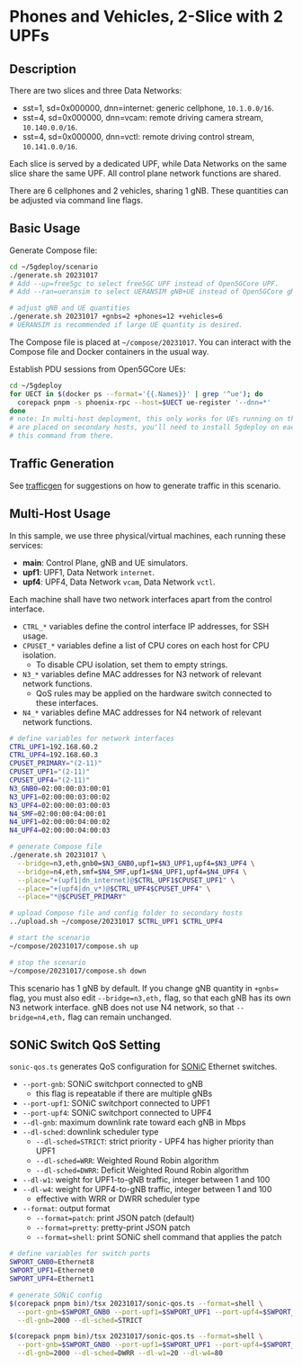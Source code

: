 # Phones and Vehicles, 2-Slice with 2 UPFs

## Description

There are two slices and three Data Networks:

* sst=1, sd=0x000000, dnn=internet: generic cellphone, `10.1.0.0/16`.
* sst=4, sd=0x000000, dnn=vcam: remote driving camera stream, `10.140.0.0/16`.
* sst=4, sd=0x000000, dnn=vctl: remote driving control stream, `10.141.0.0/16`.

Each slice is served by a dedicated UPF, while Data Networks on the same slice share the same UPF.
All control plane network functions are shared.

There are 6 cellphones and 2 vehicles, sharing 1 gNB.
These quantities can be adjusted via command line flags.

## Basic Usage

Generate Compose file:

```bash
cd ~/5gdeploy/scenario
./generate.sh 20231017
# Add --up=free5gc to select free5GC UPF instead of Open5GCore UPF.
# Add --ran=ueransim to select UERANSIM gNB+UE instead of Open5GCore gNB+UE.

# adjust gNB and UE quantities
./generate.sh 20231017 +gnbs=2 +phones=12 +vehicles=6
# UERANSIM is recommended if large UE quantity is desired.
```

The Compose file is placed at `~/compose/20231017`.
You can interact with the Compose file and Docker containers in the usual way.

Establish PDU sessions from Open5GCore UEs:

```bash
cd ~/5gdeploy
for UECT in $(docker ps --format='{{.Names}}' | grep '^ue'); do
  corepack pnpm -s phoenix-rpc --host=$UECT ue-register '--dnn=*'
done
# note: In multi-host deployment, this only works for UEs running on the primary host. If some UEs
# are placed on secondary hosts, you'll need to install 5gdeploy on each secondary host and run
# this command from there.
```

## Traffic Generation

See [trafficgen](../20230817/trafficgen.md) for suggestions on how to generate traffic in this scenario.

## Multi-Host Usage

In this sample, we use three physical/virtual machines, each running these services:

* **main**: Control Plane, gNB and UE simulators.
* **upf1**: UPF1, Data Network `internet`.
* **upf4**: UPF4, Data Network `vcam`, Data Network `vctl`.

Each machine shall have two network interfaces apart from the control interface.

* `CTRL_*` variables define the control interface IP addresses, for SSH usage.
* `CPUSET_*` variables define a list of CPU cores on each host for CPU isolation.
  * To disable CPU isolation, set them to empty strings.
* `N3_*` variables define MAC addresses for N3 network of relevant network functions.
  * QoS rules may be applied on the hardware switch connected to these interfaces.
* `N4_*` variables define MAC addresses for N4 network of relevant network functions.

```bash
# define variables for network interfaces
CTRL_UPF1=192.168.60.2
CTRL_UPF4=192.168.60.3
CPUSET_PRIMARY="(2-11)"
CPUSET_UPF1="(2-11)"
CPUSET_UPF4="(2-11)"
N3_GNB0=02:00:00:03:00:01
N3_UPF1=02:00:00:03:00:02
N3_UPF4=02:00:00:03:00:03
N4_SMF=02:00:00:04:00:01
N4_UPF1=02:00:00:04:00:02
N4_UPF4=02:00:00:04:00:03

# generate Compose file
./generate.sh 20231017 \
  --bridge=n3,eth,gnb0=$N3_GNB0,upf1=$N3_UPF1,upf4=$N3_UPF4 \
  --bridge=n4,eth,smf=$N4_SMF,upf1=$N4_UPF1,upf4=$N4_UPF4 \
  --place="+(upf1|dn_internet)@$CTRL_UPF1$CPUSET_UPF1" \
  --place="+(upf4|dn_v*)@$CTRL_UPF4$CPUSET_UPF4" \
  --place="*@$CPUSET_PRIMARY"

# upload Compose file and config folder to secondary hosts
../upload.sh ~/compose/20231017 $CTRL_UPF1 $CTRL_UPF4

# start the scenario
~/compose/20231017/compose.sh up

# stop the scenario
~/compose/20231017/compose.sh down
```

This scenario has 1 gNB by default.
If you change gNB quantity in `+gnbs=` flag, you must also edit `--bridge=n3,eth,` flag, so that each gNB has its own N3 network interface.
gNB does not use N4 network, so that `--bridge=n4,eth,` flag can remain unchanged.

## SONiC Switch QoS Setting

`sonic-qos.ts` generates QoS configuration for [SONiC](https://github.com/sonic-net/SONiC) Ethernet switches.

* `--port-gnb`: SONiC switchport connected to gNB
  * this flag is repeatable if there are multiple gNBs
* `--port-upf1`: SONiC switchport connected to UPF1
* `--port-upf4`: SONiC switchport connected to UPF4
* `--dl-gnb`: maximum downlink rate toward each gNB in Mbps
* `--dl-sched`: downlink scheduler type
  * `--dl-sched=STRICT`: strict priority - UPF4 has higher priority than UPF1
  * `--dl-sched=WRR`: Weighted Round Robin algorithm
  * `--dl-sched=DWRR`: Deficit Weighted Round Robin algorithm
* `--dl-w1`: weight for UPF1-to-gNB traffic, integer between 1 and 100
* `--dl-w4`: weight for UPF4-to-gNB traffic, integer between 1 and 100
  * effective with WRR or DWRR scheduler type
* `--format`: output format
  * `--format=patch`: print JSON patch (default)
  * `--format=pretty`: pretty-print JSON patch
  * `--format=shell`: print SONiC shell command that applies the patch

```bash
# define variables for switch ports
SWPORT_GNB0=Ethernet8
SWPORT_UPF1=Ethernet0
SWPORT_UPF4=Ethernet1

# generate SONiC config
$(corepack pnpm bin)/tsx 20231017/sonic-qos.ts --format=shell \
  --port-gnb=$SWPORT_GNB0 --port-upf1=$SWPORT_UPF1 --port-upf4=$SWPORT_UPF4 \
  --dl-gnb=2000 --dl-sched=STRICT

$(corepack pnpm bin)/tsx 20231017/sonic-qos.ts --format=shell \
  --port-gnb=$SWPORT_GNB0 --port-upf1=$SWPORT_UPF1 --port-upf4=$SWPORT_UPF4 \
  --dl-gnb=2000 --dl-sched=DWRR --dl-w1=20 --dl-w4=80
```
